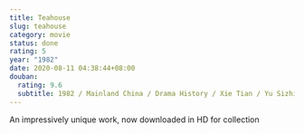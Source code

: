 ```yaml
---
title: Teahouse
slug: teahouse
category: movie
status: done
rating: 5
year: "1982"
date: 2020-08-11 04:38:44+08:00
douban:
  rating: 9.6
  subtitle: 1982 / Mainland China / Drama History / Xie Tian / Yu Sizhi Zheng Rong
---
```


An impressively unique work, now downloaded in HD for collection
